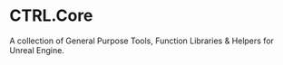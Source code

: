 # CTRL.Core
A collection of General Purpose Tools, Function Libraries &amp; Helpers for Unreal Engine.
